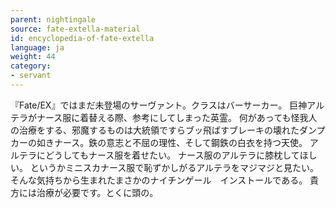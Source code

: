 ```yaml
---
parent: nightingale
source: fate-extella-material
id: encyclopedia-of-fate-extella
language: ja
weight: 44
category:
- servant
---
```


『Fate/EX』ではまだ未登場のサーヴァント。クラスはバーサーカー。
巨神アルテラがナース服に着替える際、参考にしてしまった英霊。
何があっても怪我人の治療をする、邪魔するものは大統領ですらブッ飛ばすブレーキの壊れたダンプカーの如きナース。鉄の意志と不屈の理性、そして鋼鉄の白衣を持つ天使。
アルテラにどうしてもナース服を着せたい。
ナース服のアルテラに膝枕してほしい。
というかミニスカナース服で恥ずかしがるアルテラをマジマジと見たい。
そんな気持ちから生まれたまさかのナイチンゲール　インストールである。
貴方には治療が必要です。とくに頭の。
